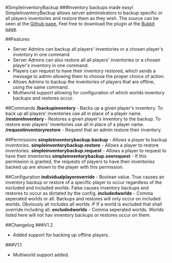 #SimpleInventoryBackup
###Inventory backups made easy!
SimpleInventoryBackup allows server administrators to backup specific or all players inventories and restore them as they wish. The source can be seen at the [Github page.](https://github.com/Cammy-the-block/SimpleInventoryBackup) Feel free to download the plugin at the [Bukkit page](http://dev.bukkit.org/bukkit-plugins/simpleinventorybackup/).

##Features
* Server Admins can backup all players' inventories or a chosen player's inventory in one command
* Server Admins can also restore all all players' inventories or a chosen player's inventory in one command.
* Players can request to have their inventory restored, which sends a message to admin allowing them to choose the proper choice of action.
* Allows Admins to backup the inventories of players that are offline, using the same command.
* Multiworld support allowing for configuration of which worlds inventory backups and restores occur.

##Commands
**/backupinventory <player>** - Backs up a given player's inventory. To back up all players' inventories use all in place of a player name.
**/restoreInventory <player>** - Restores a given player's inventory to the backup. To restore ever players' inventories use all in place of a player name.
**/requestinventoryrestore** - Request that an admin restore their inventory.

##Permissions
**simpleinventorybackup.backup** - Allows a player to backup inventories.
**simpleinventorybackup.restore** - Allows a player to restore inventories.
**simpleinventorybackup.request** - Allows a player to request to have their inventories
**simpleinventorybackup.seerequest** - If this permission is granted, the requests of players to have their inventories backed up are shown to the player with this permission. 

##Configuration
**individualplayeroverride** - Boolean value. True causes an inventory backup or restore of a specific player to occur regardless of the excluded and included worlds. False causes inventory backups and restores to occur as dictated by the config.
**includedworlds** - Comma seperated worlds or all. Backups and restores will only occur on included worlds. Obviously all includes all worlds :P If a world is excluded that shall override including all.
**excludedworlds** - Comma seperated worlds. Worlds listed here will not hav inventory backups or restores occur on them.


##Changelog
###V1.2
* Added support for backing up offline players.

###V1.1
* Multiworld support added.
